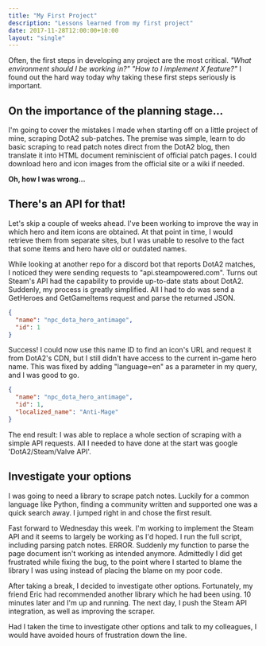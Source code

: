 ```yaml
---
title: "My First Project"
description: "Lessons learned from my first project"
date: 2017-11-28T12:00:00+10:00
layout: "single"
---
```


Often, the first steps in developing any project are the most critical. _"What environment should I be working in?"_ _"How to I implement X feature?"_ I found out the hard way today why taking these first steps seriously is important.

<!--more-->

## On the importance of the planning stage...

I'm going to cover the mistakes I made when starting off on a little project of mine, scraping DotA2 sub-patches. The premise was simple, learn to do basic scraping to read patch notes direct from the DotA2 blog, then translate it into HTML document reminiscient of official patch pages. I could download hero and icon images from the official site or a wiki if needed.

**Oh, how I was wrong...**

## There's an API for that!

Let's skip a couple of weeks ahead. I've been working to improve the way in which hero and item icons are obtained. At that point in time, I would retrieve them from separate sites, but I was unable to resolve to the fact that some items and hero have old or outdated names.

While looking at another repo for a discord bot that reports DotA2 matches, I noticed they were sending requests to "api.steampowered.com". Turns out Steam's API had the capability to provide up-to-date stats about DotA2. Suddenly, my process is greatly simplified. All I had to do was send a GetHeroes and GetGameItems request and parse the returned JSON.

```json
{
  "name": "npc_dota_hero_antimage",
  "id": 1
}
```

Success! I could now use this name ID to find an icon's URL and request it from DotA2's CDN, but I still didn't have access to the current in-game hero name. This was fixed by adding "language=en" as a parameter in my query, and I was good to go.

```json
{
  "name": "npc_dota_hero_antimage",
  "id": 1,
  "localized_name": "Anti-Mage"
}
```

The end result: I was able to replace a whole section of scraping with a simple API requests. All I needed to have done at the start was google 'DotA2/Steam/Valve API'.

## Investigate your options

I was going to need a library to scrape patch notes. Luckily for a common language like Python, finding a community written and supported one was a quick search away. I jumped right in and chose the first result.

Fast forward to Wednesday this week. I'm working to implement the Steam API and it seems to largely be working as I'd hoped. I run the full script, including parsing patch notes. ERROR. Suddenly my function to parse the page document isn't working as intended anymore. Admittedly I did get frustrated while fixing the bug, to the point where I started to blame the library I was using instead of placing the blame on my poor code.

After taking a break, I decided to investigate other options. Fortunately, my friend Eric had recommended another library which he had been using. 10 minutes later and I'm up and running. The next day, I push the Steam API integration, as well as improving the scraper.

Had I taken the time to investigate other options and talk to my colleagues, I would have avoided hours of frustration down the line.
